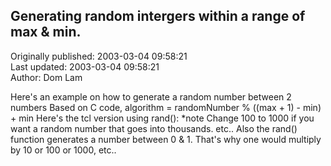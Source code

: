 ## Generating random intergers within a range of max & min.  
Originally published: 2003-03-04 09:58:21  
Last updated: 2003-03-04 09:58:21  
Author: Dom Lam  
  
Here's an example on how to generate a random number between 2 numbers
Based on C code,
algorithm = randomNumber % ((max + 1) - min) + min
Here's the tcl version using rand():
*note
Change 100 to 1000 if you want a random number that goes into thousands. etc..
Also the rand() function generates a number between 0 & 1.
That's why one would multiply by 10 or 100 or 1000, etc..